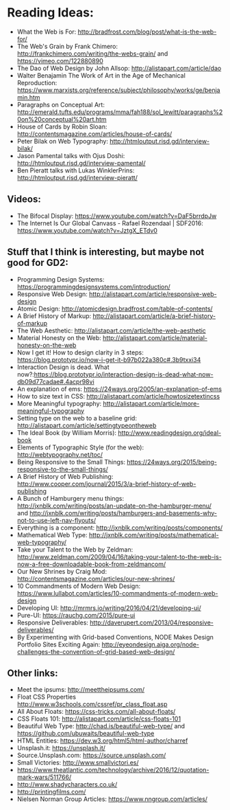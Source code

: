# Reading Ideas:

- What the Web is For: <http://bradfrost.com/blog/post/what-is-the-web-for/>
- The Web's Grain by Frank Chimero: <http://frankchimero.com/writing/the-webs-grain/> and <https://vimeo.com/122880890>
- The Dao of Web Design by John Allsop: <http://alistapart.com/article/dao>
- Walter Benajamin The Work of Art in the Age of Mechanical Reproduction: <https://www.marxists.org/reference/subject/philosophy/works/ge/benjamin.htm>
- Paragraphs on Conceptual Art: <http://emerald.tufts.edu/programs/mma/fah188/sol_lewitt/paragraphs%20on%20conceptual%20art.htm>
- House of Cards by Robin Sloan: <http://contentsmagazine.com/articles/house-of-cards/>
- Peter Bilak on Web Typography: <http://htmloutput.risd.gd/interview-bilak/>
- Jason Pamental talks with Ojus Doshi: <http://htmloutput.risd.gd/interview-pamental/>
- Ben Pieratt talks with Lukas WinklerPrins: <http://htmloutput.risd.gd/interview-pieratt/>

## Videos:

- The Bifocal Display: <https://www.youtube.com/watch?v=DaF5brrdpJw>
- The Internet Is Our Global Canvass - Rafael Rozendaal | SDF2016: <https://www.youtube.com/watch?v=JztgX_ETdv0>

## Stuff that I think is interesting, but maybe not good for GD2:

- Programming Design Systems: <https://programmingdesignsystems.com/introduction/>
- Responsive Web Design: <http://alistapart.com/article/responsive-web-design>
- Atomic Design: <http://atomicdesign.bradfrost.com/table-of-contents/>
- A Brief History of Markup: <http://alistapart.com/article/a-brief-history-of-markup>
- The Web Aesthetic: <http://alistapart.com/article/the-web-aesthetic>
- Material Honesty on the Web: <http://alistapart.com/article/material-honesty-on-the-web>
- Now I get it! How to design clarity in 3 steps: <https://blog.prototypr.io/now-i-get-it-b97b022a380c#.3b9txxi34>
- Interaction Design is dead. What now?:<https://blog.prototypr.io/interaction-design-is-dead-what-now-db09d77cadae#.4acpr98vi>
- An explanation of ems: <https://24ways.org/2005/an-explanation-of-ems>
- How to size text in CSS: <http://alistapart.com/article/howtosizetextincss>
- More Meaningful typography: <http://alistapart.com/article/more-meaningful-typography>
- Setting type on the web to a baseline grid: <http://alistapart.com/article/settingtypeontheweb>
- The Ideal Book (by William Morris): <http://www.readingdesign.org/ideal-book>
- Elements of Typographic Style (for the web): <http://webtypography.net/toc/>
- Being Responsive to the Small Things: <https://24ways.org/2015/being-responsive-to-the-small-things/>
- A Brief History of Web Publishing: <http://www.cooper.com/journal/2015/3/a-brief-history-of-web-publishing>
- A Bunch of Hamburgery menu things: <http://jxnblk.com/writing/posts/an-update-on-the-hamburger-menu/> and <http://jxnblk.com/writing/posts/hamburgers-and-basements-why-not-to-use-left-nav-flyouts/>
- Everything is a component: <http://jxnblk.com/writing/posts/components/>
- Mathematical Web Type: <http://jxnblk.com/writing/posts/mathematical-web-typography/>
- Take your Talent to the Web by Zeldman: <http://www.zeldman.com/2009/04/16/taking-your-talent-to-the-web-is-now-a-free-downloadable-book-from-zeldmancom/>
- Our New Shrines by Craig Mod: <http://contentsmagazine.com/articles/our-new-shrines/>
- 10 Commandments of Modern Web Design: <https://www.lullabot.com/articles/10-commandments-of-modern-web-design>
- Developing UI: <http://mrmrs.io/writing/2016/04/21/developing-ui/>
- Pure-UI: <https://rauchg.com/2015/pure-ui>
- Responsive Deliverables: <http://daverupert.com/2013/04/responsive-deliverables/>
- By Experimenting with Grid-based Conventions, NODE Makes Design Portfolio Sites Exciting Again: <http://eyeondesign.aiga.org/node-challenges-the-convention-of-grid-based-web-design/>

## Other links:

- Meet the ipsums: <http://meettheipsums.com/>
- Float CSS Properties <http://www.w3schools.com/cssref/pr_class_float.asp>
- All About Floats: <https://css-tricks.com/all-about-floats/>
- CSS Floats 101: <http://alistapart.com/article/css-floats-101>
- Beautiful Web Type: <http://chad.is/beautiful-web-type/> and <https://github.com/ubuwaits/beautiful-web-type>
- HTML Entities: <https://dev.w3.org/html5/html-author/charref>
- Unsplash.it: <https://unsplash.it/>
- Source.Unsplash.com: <https://source.unsplash.com/>
- Small Victories: <http://www.smallvictori.es/>
- <https://www.theatlantic.com/technology/archive/2016/12/quotation-mark-wars/511766/>
- <http://www.shadycharacters.co.uk/>
- <http://printingfilms.com/>
- Nielsen Norman Group Articles: <https://www.nngroup.com/articles/>
